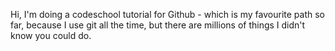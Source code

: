 Hi, I'm doing a codeschool tutorial for Github - which is my favourite path so far, because I use git all the time, but there are millions of things I didn't know you could do.
